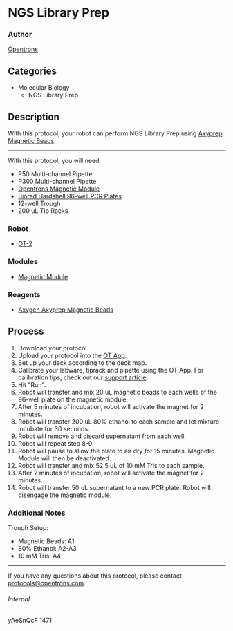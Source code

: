 # NGS Library Prep

### Author
[Opentrons](http://www.opentrons.com/)

## Categories
* Molecular Biology
    * NGS Library Prep

## Description
With this protocol, your robot can perform NGS Library Prep using [Axyprep Magnetic Beads](https://www.fishersci.com/shop/products/axygen-axyprep-mag-pcr-clean-up-kits-3/p-4265673#?keyword=axyprep).

---

With this protocol, you will need:
* P50 Multi-channel Pipette
* P300 Multi-channel Pipette
* [Opentrons Magnetic Module](https://shop.opentrons.com/products/magdeck)
* [Biorad Hardshell 96-well PCR Plates](https://www.bio-rad.com/en-us/sku/hsp9601-hard-shell-96-well-pcr-plates-low-profile-thin-wall-skirted-white-clear?ID=hsp9601)
* 12-well Trough
* 200 uL Tip Racks

### Robot
* [OT-2](https://opentrons.com/ot-2)

### Modules
* [Magnetic Module](https://shop.opentrons.com/products/magdeck)

### Reagents
* [Axygen Axyprep Magnetic Beads](https://www.fishersci.com/shop/products/axygen-axyprep-mag-pcr-clean-up-kits-3/p-4265673#?keyword=axyprep)

## Process
1. Download your protocol.
2. Upload your protocol into the [OT App](https://opentrons.com/ot-app).
3. Set up your deck according to the deck map.
4. Calibrate your labware, tiprack and pipette using the OT App. For calibration tips, check out our [support article](https://support.opentrons.com/ot-2/getting-started-software-setup/deck-calibration).
5. Hit "Run".
6. Robot will transfer and mix 20 uL magnetic beads to each wells of the 96-well plate on the magnetic module.
7. After 5 minutes of incubation, robot will activate the magnet for 2 minutes.
8. Robot will transfer 200 uL 80% ethanol to each sample and let mixture incubate for 30 seconds.
9. Robot will remove and discard supernatant from each well.
10. Robot will repeat step 8-9.
11. Robot will pause to allow the plate to air dry for 15 minutes. Magnetic Module will then be deactivated.
12. Robot will transfer and mix 52.5 uL of 10 mM Tris to each sample.
13. After 2 minutes of incubation, robot will activate the magnet for 2 minutes.
14. Robot will transfer 50 uL supernatant to a new PCR plate. Robot will disengage the magnetic module.

### Additional Notes
Trough Setup:
* Magnetic Beads: A1
* 80% Ethanol: A2-A3
* 10 mM Tris: A4

---


If you have any questions about this protocol, please contact protocols@opentrons.com.

###### Internal
yAeSnQcF
1471
